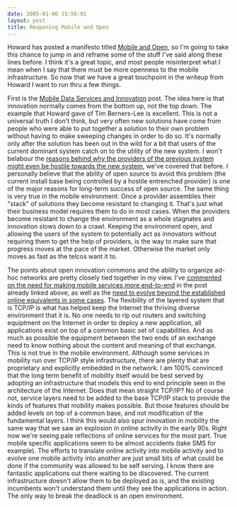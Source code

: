 ```yaml
---
date: 2005-01-06 15:56:01
layout: post
title: Reopening Mobile and Open
---
```


Howard has posted a manifesto titled [Mobile and Open](http://www.thefeature.com/article?articleid=101299&ref=5062836), so I'm going to take this chance to jump in and reframe some of the stuff I've said along these lines before. I think it's a great topic, and most people misinterpret what I mean when I say that there must be more openness to the mobile infrastructure. So now that we have a great touchpoint in the writeup from Howard I want to run thru a few things.

First is the [Mobile Data Services and Innovation](http://www.bitsplitter.net/blog/index.php?p=275) post. The idea here is that innovation normally comes from the bottom up, not the top down. The example that Howard gave of Tim Berners-Lee is excellent. This is not a universal truth I don't think, but very often new solutions have come from people who were able to put together a solution to their own problem without having to make sweeping changes in order to do so. It's normally only after the solution has been out in the wild for a bit that users of the current dominant system catch on to the utility of the new system. I won't belabour the [reasons behind why the providers of the previous system might even be hostile towards the new system](http://www.bitsplitter.net/blog/index.php?p=350), we've covered that before. I personally believe that the ability of open source to avoid this problem (the current install base being controlled by a hostile entrenched provider) is one of the major reasons for long-term success of open source. The same thing is very true in the mobile environment.  Once a provider assembles their "stack" of solutions they become resistant to changing it. That's just what their business model requires them to do in most cases. When the providers become resistant to change the environment as a whole stagnates and innovation slows down to a crawl. Keeping the environment open, and allowing the users of the system to potentially act as innovators without requiring them to get the help of providers, is the way to make sure that progress moves at the pace of the market.  Otherwise the market only moves as fast as the telcos want it to.

The points about open innovation commons and the ability to organize ad-hoc networks are pretty closely tied together in my view. I've [commented on the need for making mobile services more end-to-end](http://www.bitsplitter.net/blog/index.php?p=275) in the post already linked above, as well as the [need to evolve beyond the established online equivalents in some cases](http://www.bitsplitter.net/blog/index.php?p=329). The flexibility of the layered system that is TCP/IP is what has helped keep the Internet the thriving diverse environment that it is. No one needs to rip out routers and switching equiptment on the Internet in order to deploy a new application, all applications exist on top of a common basic set of capabilities.  And as much as possible the equipment between the two ends of an exchange need to know nothing about the content and meaning of that exchange. This is not true in the mobile environment. Although some services in mobility run over TCP/IP style infrastructure, there are plenty that are proprietary and explicitly embedded in the network. I am 100% convinced that the long term benefit of mobility itself would be best served by adopting an infrastructure that models this end to end principle seen in  the architecture of the Internet. Does that mean straight TCP/IP? No of course not, service layers need to be added to the base TCP/IP stack to provide the kinds of features that mobility makes possible. But those features should be added levels on top of a common base, and not modification of the fundamental layers. I think this would also spur innovation in mobility the same way that we saw an explosion in online activity in the early 90s. Right now we're seeing pale reflections of online services for the most part. True mobile specific applications seem to be almost accidents (take SMS for example). The efforts to translate online activity into mobile activity and to evolve one mobile activity into another are just small bits of what could be done if the community was allowed to be self serving. I know there are fantastic applications out there waiting to be discovered. The current infrastructure doesn't allow them to be deployed as is, and the existing incumbents won't understand them until they see the applications in action. The only way to break the deadlock is an open environment.
